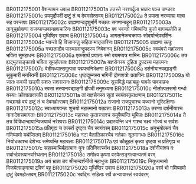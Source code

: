BR0112175001    वैशम्पायन उवाच
BR0112175001a	ततस्ते नरशार्दूला भ्रातरः पञ्च पाण्डवाः
BR0112175001c	प्रययुर्द्रौपदीं द्रष्टुं तं च देवमहोत्सवम्
BR0112175002a	ते प्रयाता नरव्याघ्रा मात्रा सह परन्तपाः
BR0112175002c	ब्राह्मणान्ददृशुर्मार्गे गच्छतः सगणान्बहून्
BR0112175003a	तानूचुर्ब्राह्मणा राजन्पाण्डवान्ब्रह्मचारिणः
BR0112175003c	क्व भवन्तो गमिष्यन्ति कुतो वागच्छतेति ह
BR0112175004    युधिष्ठिर उवाच
BR0112175004a	आगतानेकचक्रायाः सोदर्यान्देवदर्शिनः
BR0112175004c	भवन्तो हि विजानन्तु सहितान्मातृचारिणः
BR0112175005    ब्राह्मणा ऊचुः
BR0112175005a	गच्छताद्यैव पाञ्चालान्द्रुपदस्य निवेशनम्
BR0112175005c	स्वयंवरो महांस्तत्र भविता सुमहाधनः
BR0112175006a	एकसार्थं प्रयाताः स्मो वयमप्यत्र गामिनः
BR0112175006c	तत्र ह्यद्भुतसङ्काशो भविता सुमहोत्सवः
BR0112175007a	यज्ञसेनस्य दुहिता द्रुपदस्य महात्मनः
BR0112175007c	वेदीमध्यात्समुत्पन्ना पद्मपत्रनिभेक्षणा
BR0112175008a	दर्शनीयानवद्याङ्गी सुकुमारी मनस्विनी
BR0112175008c	धृष्टद्युम्नस्य भगिनी द्रोणशत्रोः प्रतापिनः
BR0112175009a	यो जातः कवची खड्गी सशरः सशरासनः
BR0112175009c	सुसमिद्धे महाबाहुः पावके पावकप्रभः
BR0112175010a	स्वसा तस्यानवद्याङ्गी द्रौपदी तनुमध्यमा
BR0112175010c	नीलोत्पलसमो गन्धो यस्याः क्रोशात्प्रवायति
BR0112175011a	तां यज्ञसेनस्य सुतां स्वयंवरकृतक्षणाम्
BR0112175011c	गच्छामहे वयं द्रष्टुं तं च देवमहोत्सवम्
BR0112175012a	राजानो राजपुत्राश्च यज्वानो भूरिदक्षिणाः
BR0112175012c	स्वाध्यायवन्तः शुचयो महात्मानो यतव्रताः
BR0112175013a	तरुणा दर्शनीयाश्च नानादेशसमागताः
BR0112175013c	महारथाः कृतास्त्राश्च समुपैष्यन्ति भूमिपाः
BR0112175014a	ते तत्र विविधान्दायान्विजयार्थं नरेश्वराः
BR0112175014c	प्रदास्यन्ति धनं गाश्च भक्ष्यं भोज्यं च सर्वशः
BR0112175015a	प्रतिगृह्य च तत्सर्वं दृष्ट्वा चैव स्वयंवरम्
BR0112175015c	अनुभूयोत्सवं चैव गमिष्यामो यथेप्सितम्
BR0112175016a	नटा वैतालिकाश्चैव नर्तकाः सूतमागधाः
BR0112175016c	नियोधकाश्च देशेभ्यः समेष्यन्ति महाबलाः
BR0112175017a	एवं कौतूहलं कृत्वा दृष्ट्वा च प्रतिगृह्य च
BR0112175017c	सहास्माभिर्महात्मानः पुनः प्रतिनिवर्त्स्यथ
BR0112175018a	दर्शनीयांश्च वः सर्वान्देवरूपानवस्थितान्
BR0112175018c	समीक्ष्य कृष्णा वरयेत्सङ्गत्यान्यतमं वरम्
BR0112175019a	अयं भ्राता तव श्रीमान्दर्शनीयो महाभुजः
BR0112175019c	नियुध्यमानो विजयेत्सङ्गत्या द्रविणं बहु
BR0112175020  	युधिष्ठिर उवाच
BR0112175020a	परमं भो गमिष्यामो द्रष्टुं देवमहोत्सवम्
BR0112175020c	भवद्भिः सहिताः सर्वे कन्यायास्तं स्वयंवरम्
